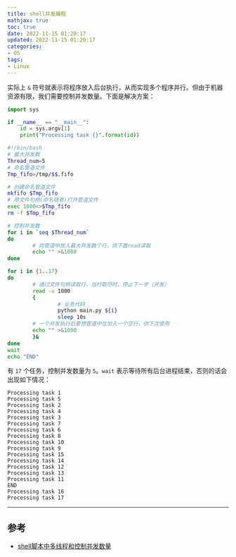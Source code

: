 ```yaml
---
title: shell并发编程
mathjax: true
toc: true
date: 2022-11-15 01:20:17
updated: 2022-11-15 01:20:17
categories:
- OS
tags:
- Linux
---
```

实际上 `&` 符号就表示将程序放入后台执行，从而实现多个程序并行。但由于机器资源有限，我们需要控制并发数量。下面是解决方案：

<!--more-->

```python
import sys

if __name__ == "__main__":
    id = sys.argv[1]
    print("Processing task {}".format(id))

```

```bash
#!/bin/bash
# 最大并发数
Thread_num=5
# 命名管道文件
Tmp_fifo=/tmp/$$.fifo

# 创建命名管道文件
mkfifo $Tmp_fifo
# 用文件句柄(命名随意)打开管道文件
exec 1000<>$Tmp_fifo
rm -f $Tmp_fifo

# 控制并发数
for i in `seq $Thread_num`
do
        # 向管道中放入最大并发数个行，供下面read读取
        echo "" >&1000
done

for i in {1..17}
do
        # 通过文件句柄读取行，当行取尽时，停止下一步（并发）
        read -u 1000
        {
                # 业务代码
                python main.py ${i}
                sleep 10s
        # 一个并发执行后要想管道中在加入一个空行，供下次使用
        echo "" >&1000
        }&
done
wait
echo "END"
```
有 `17` 个任务，控制并发数量为 `5`。`wait` 表示等待所有后台进程结束，否则的话会出现如下情况：
```
Processing task 1
Processing task 5
Processing task 2
Processing task 4
Processing task 3
Processing task 7
Processing task 6
Processing task 8
Processing task 10
Processing task 9
Processing task 15
Processing task 14
Processing task 12
Processing task 13
Processing task 11
END
Processing task 16
Processing task 17
```

___

## 参考

- [shell脚本中多线程和控制并发数量](https://blog.csdn.net/weixin_42170236/article/details/117821258)

